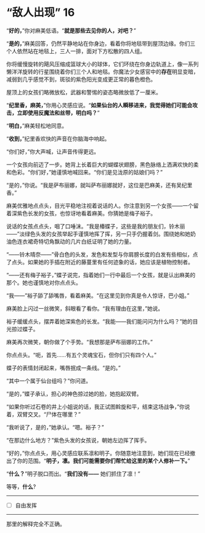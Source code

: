 # “敌人出现” 16

“**好的，**”你对麻美低语。“**就是那些去见你的人，对吧？**”

“**是的，**”麻美回答，仍然平静地站在你身边，看着你将地毯带到屋顶边缘。你们三个人依然站在地毯上，三人一排，面对下方松散的四人组。

你将缓慢旋转的飓风压缩成篮球大小的球体，它们环绕在你身边轨道上，像一系列懒洋洋旋转的行星围绕着你们三个人和地毯。你魔法少女感官中的**存在**明显变暗，减弱到几乎感觉不到，斑驳的紫色阳光变成更正常的暮色橙色。

屋顶上的女孩们略微放松，武器和警惕的姿态略微放低了一厘米。

“**纪里香，麻美，**”你用心灵感应说。“**如果仙台的人瞬移进来，我觉得她们可能会攻击，立即使用反魔法和丝带，明白吗？**”

“**明白，**”麻美轻松地同意。

“**收到，**”纪里香欢快的声音在你脑海中响起。

“你们好，”你大声喊，让声音传得更远。

一个女孩向前迈了一步。她背上长着巨大的蝴蝶状翅膀，黑色脉络上洒满欢快的柔和色彩。“你们好，”她谨慎地喊回来。“你们是见泷原的姑娘们吗？”

“是的，”你说。“我是萨布丽娜，就叫萨布丽娜就好，这位是巴麻美，还有吴纪里香。”

麻美优雅地点点头，目光平稳地注视着说话的人。你注意到另一个女孩——一个留着深紫色长发的女孩，也惊讶地看着麻美。你猜她是梅子裕子。

说话的女孩点点头，咽了口唾沫。“我是椿蝶子，这些是我的朋友们，铃木丽——”淡绿色头发的女孩举起手谨慎地挥了挥，另一只手仍握着剑。围绕她和她奶油色连衣裙奇特切角飘动的几片白纸证明了她的力量。

“——铃木晴奈——”骨白色的头发，发色和发型与你肩膀长度的白发有些相似，点了点头。如果她的手插在附近的藤蔓里有任何迹象的话，她应该是植物控制者。

“——还有梅子裕子，”蝶子说完，指着她们一行中最后一个女孩，就是认出麻美的那个。她也谨慎地对你点点头。

“我——”裕子舔了舔嘴唇，看着麻美。“在这里见到你真是令人惊讶，巴小姐。”

麻美脸上闪过一丝微笑，斜眼看了看你。“我有理由在这里，”她说。

裕子缓缓点头，摆弄着她深紫色的长发。“我能——我们能问问为什么吗？”她的目光掠过蝶子。

麻美再次微笑，朝你做了个手势。“我想那是萨布丽娜的工作。”

你点点头。“呃，首先……有五个灵魂宝石，但你们只有四个人。”

蝶子的表情封闭起来，嘴唇抿成一条线。“是的。”

“其中一个属于仙台组吗？”你问道。

“是的，”蝶子承认，担心的神色掠过她的脸，她抱起双臂。

“如果你听过石卷的井上小姐说的话，我正试图斡旋和平，结束这场战争，”你说着，双臂交叉。“尸体在哪里？”

“我听说了，是的，”她承认。“嗯。裕子？”

“在那边什么地方？”紫色头发的女孩说，朝她左边挥了挥手。

“好的，”你点点头，用心灵感应联系凛和明子。你随意地注意到，她们现在已经撤出了你的范围。“**明子，凛。我们可能需要你们帮忙给这里的某个人修补一下。**”

“**什么？**”明子脱口而出。“**我们没有——** 她们抓住了凛！”

等等，**什么**?

---

- [ ] 自由发挥

---

那里的解释完全不正确。
